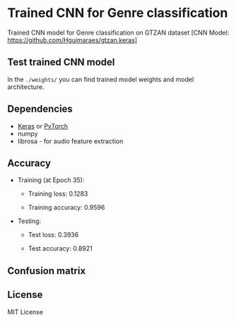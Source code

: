 # Trained CNN for Genre classification
Trained CNN model for Genre classification on GTZAN dataset [CNN Model: https://github.com/Hguimaraes/gtzan.keras]

## Test trained CNN model
 In the `./weights/` you can find trained model weights and model architecture.

## Dependencies
 * [Keras](https://keras.io) or [PyTorch](http://pytorch.org)
 * numpy
 * librosa - for audio feature extraction
 
 ## Accuracy

 * Training (at Epoch 35):
    
    * Training loss:    0.1283
    
    * Training accuracy:    0.9596

 * Testing:
    
    * Test loss:    0.3936
    
    * Test accuracy:    0.8921

## Confusion matrix


## License
MIT License
